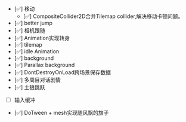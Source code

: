 - [✅] 移动
  - [✅] CompositeCollider2D合并Tilemap collider,解决移动卡顿问题。
- [✅] better jump
- [✅] 相机跟随
- [✅] Animation实现转身
- [✅] tilemap
- [✅] idle Animation
- [✅] background
- [✅] Parallax background
- [✅] DontDestroyOnLoad跨场景保存数据
- [✅] 多周目对话剧情
- [✅] 土狼跳跃  
- [ ] 输入缓冲  
- [✅] DoTween + mesh实现随风飘的旗子
